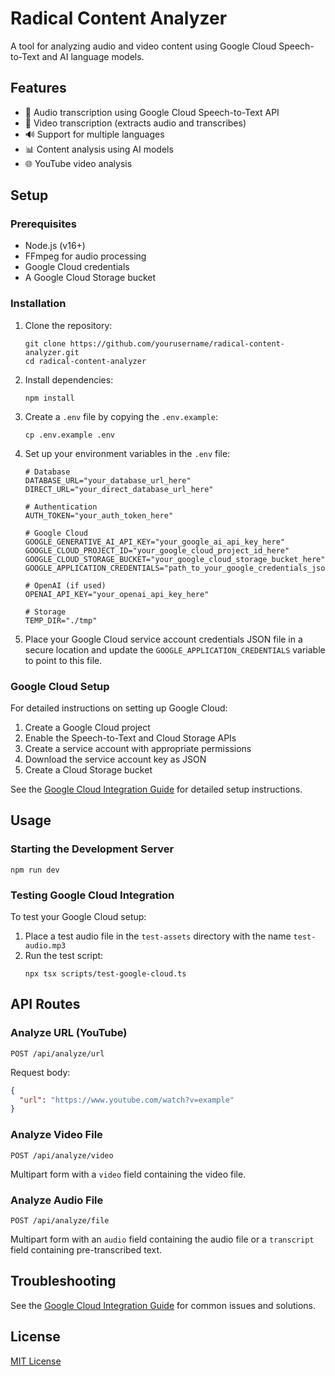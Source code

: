 # Radical Content Analyzer

A tool for analyzing audio and video content using Google Cloud Speech-to-Text and AI language models.

## Features

- 🎤 Audio transcription using Google Cloud Speech-to-Text API
- 🎥 Video transcription (extracts audio and transcribes)
- 🔊 Support for multiple languages
- 📊 Content analysis using AI models
- 🌐 YouTube video analysis

## Setup

### Prerequisites

- Node.js (v16+)
- FFmpeg for audio processing
- Google Cloud credentials
- A Google Cloud Storage bucket

### Installation

1. Clone the repository:
   ```
   git clone https://github.com/yourusername/radical-content-analyzer.git
   cd radical-content-analyzer
   ```

2. Install dependencies:
   ```
   npm install
   ```

3. Create a `.env` file by copying the `.env.example`:
   ```
   cp .env.example .env
   ```

4. Set up your environment variables in the `.env` file:
   ```
   # Database
   DATABASE_URL="your_database_url_here"
   DIRECT_URL="your_direct_database_url_here"

   # Authentication
   AUTH_TOKEN="your_auth_token_here"

   # Google Cloud
   GOOGLE_GENERATIVE_AI_API_KEY="your_google_ai_api_key_here"
   GOOGLE_CLOUD_PROJECT_ID="your_google_cloud_project_id_here"
   GOOGLE_CLOUD_STORAGE_BUCKET="your_google_cloud_storage_bucket_here"
   GOOGLE_APPLICATION_CREDENTIALS="path_to_your_google_credentials_json_file"

   # OpenAI (if used)
   OPENAI_API_KEY="your_openai_api_key_here"

   # Storage
   TEMP_DIR="./tmp"
   ```

5. Place your Google Cloud service account credentials JSON file in a secure location and update the `GOOGLE_APPLICATION_CREDENTIALS` variable to point to this file.

### Google Cloud Setup

For detailed instructions on setting up Google Cloud:

1. Create a Google Cloud project
2. Enable the Speech-to-Text and Cloud Storage APIs
3. Create a service account with appropriate permissions
4. Download the service account key as JSON
5. Create a Cloud Storage bucket

See the [Google Cloud Integration Guide](docs/google-cloud-integration.md) for detailed setup instructions.

## Usage

### Starting the Development Server

```
npm run dev
```

### Testing Google Cloud Integration

To test your Google Cloud setup:

1. Place a test audio file in the `test-assets` directory with the name `test-audio.mp3`
2. Run the test script:
   ```
   npx tsx scripts/test-google-cloud.ts
   ```

## API Routes

### Analyze URL (YouTube)

```
POST /api/analyze/url
```

Request body:
```json
{
  "url": "https://www.youtube.com/watch?v=example"
}
```

### Analyze Video File

```
POST /api/analyze/video
```

Multipart form with a `video` field containing the video file.

### Analyze Audio File

```
POST /api/analyze/file
```

Multipart form with an `audio` field containing the audio file or a `transcript` field containing pre-transcribed text.

## Troubleshooting

See the [Google Cloud Integration Guide](docs/google-cloud-integration.md) for common issues and solutions.

## License

[MIT License](LICENSE)


